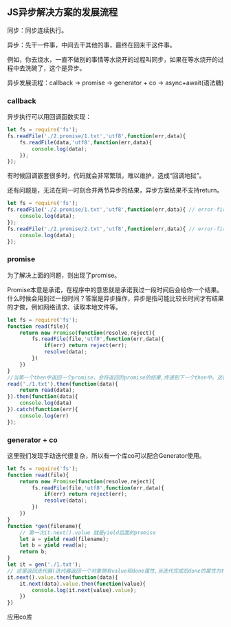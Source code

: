 ## JS异步解决方案的发展流程

同步：同步连续执行。

异步：先干一件事，中间去干其他的事，最终在回来干这件事。

例如，你去烧水，一直不做别的事情等水烧开的过程叫同步，如果在等水烧开的过程中去洗碗了，这个是异步。

异步发展流程：callback ->  promise -> generator + co -> async+await(语法糖)

### callback

异步执行可以用回调函数实现：

```javascript
let fs = require('fs');
fs.readFile('./2.promise/1.txt','utf8',function(err,data){
    fs.readFile(data,'utf8',function(err,data){
        console.log(data);
    });
});
```

有时候回调嵌套很多时，代码就会非常繁琐，难以维护，造成“回调地狱”。

还有问题是，无法在同一时刻合并两节异步的结果，异步方案结果不支持return。

```javascript
let fs = require('fs');
fs.readFile('./2.promise/1.txt','utf8',function(err,data){ // error-first
    console.log(data);
});
fs.readFile('./2.promise/2.txt','utf8',function(err,data){ // error-first
    console.log(data);
});
```

### promise

为了解决上面的问题，则出现了promise。

Promise本意是承诺，在程序中的意思就是承诺我过一段时间后会给你一个结果。 什么时候会用到过一段时间？答案是异步操作，异步是指可能比较长时间才有结果的才做，例如网络请求、读取本地文件等。

```javascript
let fs = require('fs');
function read(file){
    return new Promise(function(resolve,reject){
        fs.readFile(file,'utf8',function(err,data){
            if(err) return reject(err);
            resolve(data);
        })
    })
}
//当第一个then中返回一个promise，会将返回的promise的结果,传递到下一个then中。这就是比较著名的链式调用了。
read('./1.txt').then(function(data){
    return read(data);
}).then(function(data){
    console.log(data)
}).catch(function(err){
    console.log(err)
});
```

### generator + co 

这里我们发现手动迭代很复杂，所以有一个库co可以配合Generator使用。

```javascript
let fs = require('fs');
function read(file){
    return new Promise(function(resolve,reject){
        fs.readFile(file,'utf8',function(err,data){
            if(err) return reject(err);
            resolve(data);
        })
    })
}
function *gen(filename){
    // 第一次it.next().value 就是yield后面的promise
    let a = yield read(filename);
    let b = yield read(a);
    return b;
}
let it = gen('./1.txt');
// 这里返回迭代器(迭代器返回一个对象拥有value和done属性,当迭代完成后done的属性为true)
it.next().value.then(function(data){
    it.next(data).value.then(function(value){
        console.log(it.next(value).value);
    })
})
```

应用co库

